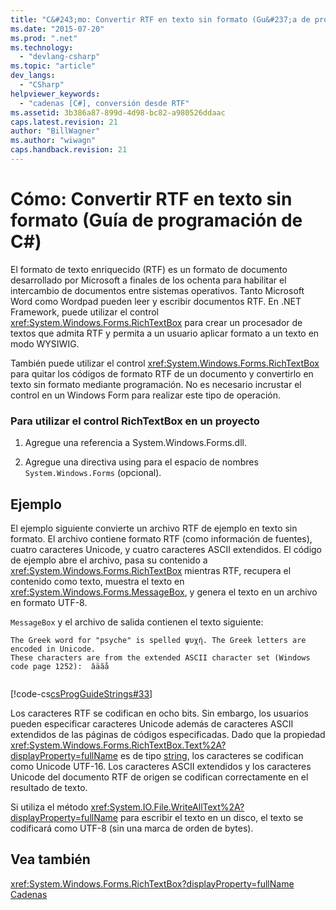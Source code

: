 ```yaml
---
title: "C&#243;mo: Convertir RTF en texto sin formato (Gu&#237;a de programaci&#243;n de C#) | Microsoft Docs"
ms.date: "2015-07-20"
ms.prod: ".net"
ms.technology: 
  - "devlang-csharp"
ms.topic: "article"
dev_langs: 
  - "CSharp"
helpviewer_keywords: 
  - "cadenas [C#], conversión desde RTF"
ms.assetid: 3b386a87-899d-4d98-bc82-a980526ddaac
caps.latest.revision: 21
author: "BillWagner"
ms.author: "wiwagn"
caps.handback.revision: 21
---
```

# C&#243;mo: Convertir RTF en texto sin formato (Gu&#237;a de programaci&#243;n de C#)
El formato de texto enriquecido \(RTF\) es un formato de documento desarrollado por Microsoft a finales de los ochenta para habilitar el intercambio de documentos entre sistemas operativos.  Tanto Microsoft Word como Wordpad pueden leer y escribir documentos RTF.  En .NET Framework, puede utilizar el control <xref:System.Windows.Forms.RichTextBox> para crear un procesador de textos que admita RTF y permita a un usuario aplicar formato a un texto en modo WYSIWIG.  
  
 También puede utilizar el control <xref:System.Windows.Forms.RichTextBox> para quitar los códigos de formato RTF de un documento y convertirlo en texto sin formato mediante programación.  No es necesario incrustar el control en un Windows Form para realizar este tipo de operación.  
  
### Para utilizar el control RichTextBox en un proyecto  
  
1.  Agregue una referencia a System.Windows.Forms.dll.  
  
2.  Agregue una directiva using para el espacio de nombres `System.Windows.Forms` \(opcional\).  
  
## Ejemplo  
 El ejemplo siguiente convierte un archivo RTF de ejemplo en texto sin formato.  El archivo contiene formato RTF \(como información de fuentes\), cuatro caracteres Unicode, y cuatro caracteres ASCII extendidos.  El código de ejemplo abre el archivo, pasa su contenido a <xref:System.Windows.Forms.RichTextBox> mientras RTF, recupera el contenido como texto, muestra el texto en <xref:System.Windows.Forms.MessageBox>, y genera el texto en un archivo en formato UTF\-8.  
  
 `MessageBox` y el archivo de salida contienen el texto siguiente:  
  
```  
The Greek word for "psyche" is spelled ψυχή. The Greek letters are encoded in Unicode.  
These characters are from the extended ASCII character set (Windows code page 1252):  âäӑå  
  
```  
  
 [!code-cs[csProgGuideStrings#33](../../../csharp/programming-guide/strings/codesnippet/csharp/CSRefStrings/Strings.cs#33)]  
  
 Los caracteres RTF se codifican en ocho bits.  Sin embargo, los usuarios pueden especificar caracteres Unicode además de caracteres ASCII extendidos de las páginas de códigos especificadas.  Dado que la propiedad <xref:System.Windows.Forms.RichTextBox.Text%2A?displayProperty=fullName> es de tipo [string](../../../csharp/language-reference/keywords/string.md), los caracteres se codifican como Unicode UTF\-16.  Los caracteres ASCII extendidos y los caracteres Unicode del documento RTF de origen se codifican correctamente en el resultado de texto.  
  
 Si utiliza el método <xref:System.IO.File.WriteAllText%2A?displayProperty=fullName> para escribir el texto en un disco, el texto se codificará como UTF\-8 \(sin una marca de orden de bytes\).  
  
## Vea también  
 <xref:System.Windows.Forms.RichTextBox?displayProperty=fullName>   
 [Cadenas](../../../csharp/programming-guide/strings/index.md)